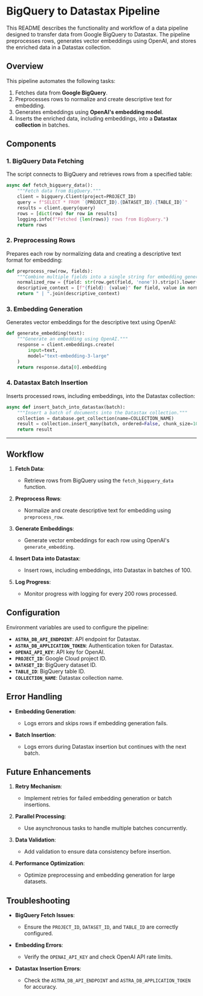 # BigQuery to Datastax Pipeline

This README describes the functionality and workflow of a data pipeline designed to transfer data from Google BigQuery to Datastax. The pipeline preprocesses rows, generates vector embeddings using OpenAI, and stores the enriched data in a Datastax collection.

## Overview

This pipeline automates the following tasks:
1. Fetches data from **Google BigQuery**.
2. Preprocesses rows to normalize and create descriptive text for embedding.
3. Generates embeddings using **OpenAI's embedding model**.
4. Inserts the enriched data, including embeddings, into a **Datastax collection** in batches.

## Components

### 1. **BigQuery Data Fetching**

The script connects to BigQuery and retrieves rows from a specified table:
```python
async def fetch_bigquery_data():
    """Fetch data from BigQuery."""
    client = bigquery.Client(project=PROJECT_ID)
    query = f"SELECT * FROM `{PROJECT_ID}.{DATASET_ID}.{TABLE_ID}`"
    results = client.query(query)
    rows = [dict(row) for row in results]
    logging.info(f"Fetched {len(rows)} rows from BigQuery.")
    return rows
```

### 2. **Preprocessing Rows**

Prepares each row by normalizing data and creating a descriptive text format for embedding:
```python
def preprocess_row(row, fields):
    """Combine multiple fields into a single string for embedding generation."""
    normalized_row = {field: str(row.get(field, 'none')).strip().lower() for field in fields}
    descriptive_context = [f"{field}: {value}" for field, value in normalized_row.items()]
    return " | ".join(descriptive_context)
```

### 3. **Embedding Generation**

Generates vector embeddings for the descriptive text using OpenAI:
```python
def generate_embedding(text):
    """Generate an embedding using OpenAI."""
    response = client.embeddings.create(
        input=text,
        model="text-embedding-3-large"
    )
    return response.data[0].embedding
```

### 4. **Datastax Batch Insertion**

Inserts processed rows, including embeddings, into the Datastax collection:
```python
async def insert_batch_into_datastax(batch):
    """Insert a batch of documents into the Datastax collection."""
    collection = database.get_collection(name=COLLECTION_NAME)
    result = collection.insert_many(batch, ordered=False, chunk_size=100)
    return result
```

---

## Workflow

1. **Fetch Data**:
   - Retrieve rows from BigQuery using the `fetch_bigquery_data` function.

2. **Preprocess Rows**:
   - Normalize and create descriptive text for embedding using `preprocess_row`.

3. **Generate Embeddings**:
   - Generate vector embeddings for each row using OpenAI's `generate_embedding`.

4. **Insert Data into Datastax**:
   - Insert rows, including embeddings, into Datastax in batches of 100.

5. **Log Progress**:
   - Monitor progress with logging for every 200 rows processed.

## Configuration

Environment variables are used to configure the pipeline:
- **`ASTRA_DB_API_ENDPOINT`**: API endpoint for Datastax.
- **`ASTRA_DB_APPLICATION_TOKEN`**: Authentication token for Datastax.
- **`OPENAI_API_KEY`**: API key for OpenAI.
- **`PROJECT_ID`**: Google Cloud project ID.
- **`DATASET_ID`**: BigQuery dataset ID.
- **`TABLE_ID`**: BigQuery table ID.
- **`COLLECTION_NAME`**: Datastax collection name.

## Error Handling

- **Embedding Generation**:
   - Logs errors and skips rows if embedding generation fails.

- **Batch Insertion**:
   - Logs errors during Datastax insertion but continues with the next batch.


## Future Enhancements

1. **Retry Mechanism**:
   - Implement retries for failed embedding generation or batch insertions.

2. **Parallel Processing**:
   - Use asynchronous tasks to handle multiple batches concurrently.

3. **Data Validation**:
   - Add validation to ensure data consistency before insertion.

4. **Performance Optimization**:
   - Optimize preprocessing and embedding generation for large datasets.


## Troubleshooting

- **BigQuery Fetch Issues**:
   - Ensure the `PROJECT_ID`, `DATASET_ID`, and `TABLE_ID` are correctly configured.

- **Embedding Errors**:
   - Verify the `OPENAI_API_KEY` and check OpenAI API rate limits.

- **Datastax Insertion Errors**:
   - Check the `ASTRA_DB_API_ENDPOINT` and `ASTRA_DB_APPLICATION_TOKEN` for accuracy.
